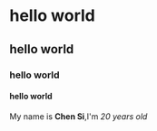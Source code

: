 # hello world
## hello world
### hello world
#### hello world

My name is **Chen Si**,I'm *20 years old*
